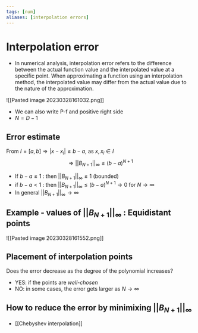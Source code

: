```yaml
---
tags: [num]
aliases: [interpolation errors]
---
```

# Interpolation error
- In numerical analysis, interpolation error refers to the difference between the actual function value and the interpolated value at a specific point. When approximating a function using an interpolation method, the interpolated value may differ from the actual value due to the nature of the approximation.

![[Pasted image 20230328161032.png]]
- We can also write P-f and positive right side
- $N=D-1$

## Error estimate
From $I = [a,b] \Rightarrow \lvert x-x_{i} \rvert \leq b - a$, as $x, x_{i}\in I$ $$\Rightarrow \lvert \lvert B_{N+1} \rvert \rvert_{\infty}\leq(b-a)^{N+1}$$
- If $b-a \leq 1$ : then $\lvert \lvert B_{N+1} \rvert \rvert_{\infty}\leq 1$ (bounded)
- if $b-a <1$ : then $\lvert \lvert B_{N+1} \rvert \rvert_{\infty}\leq(b-a)^{N+1} \rightarrow 0 \text{ for } N \rightarrow \infty$
- In general $\lvert \lvert B_{N+1} \rvert \rvert_{\infty}\rightarrow \infty$

## Example - values of $\lvert \lvert B_{N+1} \rvert \rvert_\infty$ : Equidistant points
![[Pasted image 20230328161552.png]]

## Placement of interpolation points
Does the error decrease as the degree of the polynomial increases?
- YES: if the points are *well-chosen*
- NO: in some cases, the error gets larger as $N \rightarrow \infty$

## How to reduce the error by minimixing $\lvert \lvert B_{N+1} \rvert \rvert_\infty$
- [[Chebyshev interpolation]]
